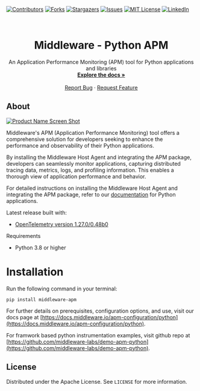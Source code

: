[![Contributors][contributors-shield]][contributors-url]
[![Forks][forks-shield]][forks-url]
[![Stargazers][stars-shield]][stars-url]
[![Issues][issues-shield]][issues-url]
[![MIT License][license-shield]][license-url]
[![LinkedIn][linkedin-shield]][linkedin-url]

<br />
<div align="center">

  <h1 align="center">Middleware - Python APM</h1>

  <p align="center">
    An Application Performance Monitoring (APM) tool for Python applications and libraries
    <br />
    <a href="https://docs.middleware.io/apm-configuration/python"><strong>Explore the docs »</strong></a>
    <br />
    <br />
    <a href="https://github.com/middleware-labs/agent-apm-python/issues/new?labels=bug&template=bug-report---.md">Report Bug</a>
    ·
    <a href="https://github.com/middleware-labs/agent-apm-python/issues/new?labels=enhancement&template=feature-request---.md">Request Feature</a>
  </p>
</div>

## About

[![Product Name Screen Shot][product-screenshot]](https://middleware.io/)

Middleware's APM (Application Performance Monitoring) tool offers a comprehensive solution for developers seeking to enhance the performance and observability of their Python applications.

By installing the Middleware Host Agent and integrating the APM package, developers can seamlessly monitor applications, capturing distributed tracing data, metrics, logs, and profiling information. This enables a thorough view of application performance and behavior.

For detailed instructions on installing the Middleware Host Agent and integrating the APM package, refer to our [documentation](https://docs.middleware.io/apm-configuration/python) for Python applications.

Latest release built with:

- [OpenTelemetry version 1.27.0/0.48b0](https://github.com/open-telemetry/opentelemetry-python/releases/tag/v1.27.0)

Requirements

- Python 3.8 or higher

# Installation

Run the following command in your terminal:

```shell
pip install middleware-apm
```

For further details on prerequisites, configuration options, and use, visit our docs page at [https://docs.middleware.io/apm-configuration/python](https://docs.middleware.io/apm-configuration/python).  

For framwork based python instrumentation examples, visit github repo at  [https://github.com/middleware-labs/demo-apm-python](https://github.com/middleware-labs/demo-apm-python).

<!-- LICENSE -->
## License

Distributed under the Apache License. See `LICENSE` for more information.

[contributors-shield]: https://img.shields.io/github/contributors/middleware-labs/agent-apm-python.svg?style=for-the-badge
[contributors-url]: https://github.com/middleware-labs/agent-apm-python/graphs/contributors
[forks-shield]: https://img.shields.io/github/forks/middleware-labs/agent-apm-python.svg?style=for-the-badge
[forks-url]: https://github.com/middleware-labs/agent-apm-python/network/members
[stars-shield]: https://img.shields.io/github/stars/middleware-labs/agent-apm-python.svg?style=for-the-badge
[stars-url]: https://github.com/middleware-labs/agent-apm-python/stargazers
[issues-shield]: https://img.shields.io/github/issues/middleware-labs/agent-apm-python.svg?style=for-the-badge
[issues-url]: https://github.com/middleware-labs/agent-apm-python/issues
[license-shield]: https://img.shields.io/github/license/middleware-labs/agent-apm-python.svg?style=for-the-badge
[license-url]: https://github.com/middleware-labs/agent-apm-python/blob/master/LICENSE
[linkedin-shield]: https://img.shields.io/badge/-LinkedIn-black.svg?style=for-the-badge&logo=linkedin&colorB=555
[linkedin-url]: https://www.linkedin.com/company/middleware-labs
[product-screenshot]: https://private-user-images.githubusercontent.com/176276560/353724065-da5d3b3b-cd41-4dbc-b322-235eb1e7b0de.png?jwt=eyJhbGciOiJIUzI1NiIsInR5cCI6IkpXVCJ9.eyJpc3MiOiJnaXRodWIuY29tIiwiYXVkIjoicmF3LmdpdGh1YnVzZXJjb250ZW50LmNvbSIsImtleSI6ImtleTUiLCJleHAiOjE3MzEzODc4NTgsIm5iZiI6MTczMTM4NzU1OCwicGF0aCI6Ii8xNzYyNzY1NjAvMzUzNzI0MDY1LWRhNWQzYjNiLWNkNDEtNGRiYy1iMzIyLTIzNWViMWU3YjBkZS5wbmc_WC1BbXotQWxnb3JpdGhtPUFXUzQtSE1BQy1TSEEyNTYmWC1BbXotQ3JlZGVudGlhbD1BS0lBVkNPRFlMU0E1M1BRSzRaQSUyRjIwMjQxMTEyJTJGdXMtZWFzdC0xJTJGczMlMkZhd3M0X3JlcXVlc3QmWC1BbXotRGF0ZT0yMDI0MTExMlQwNDU5MThaJlgtQW16LUV4cGlyZXM9MzAwJlgtQW16LVNpZ25hdHVyZT0yMDk0ZGQ5MTgzOWVhNWZiNTY3OTVhM2MwZjY4NmEzZGY4MDdmMTE0NzMxMWI2ODEyMzg5MjA1Y2RkZGIyMmM0JlgtQW16LVNpZ25lZEhlYWRlcnM9aG9zdCJ9.IlESHyVxj6-27fHGuFDv8qqw-x-J31ELbdD03dG0fhY

